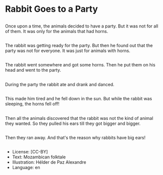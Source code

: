 # Rabbit Goes to a Party

##
Once upon a time, the
animals decided to
have a party. But it was
not for all of them. It
was only for the
animals that had horns.

##
The rabbit was getting
ready for the party. But
then he found out that
the party was not for
everyone. It was just for
animals with horns.

##
The rabbit went
somewhere and got
some horns. Then he
put them on his head
and went to the party.

##
During the party the
rabbit ate and drank
and danced.

##
This made him tired
and he fell down in the
sun. But while the
rabbit was sleeping, the
horns fell off!

##
Then all the animals
discovered that the
rabbit was not the kind
of animal they wanted.
So they pulled his ears
till they got bigger and
bigger.

##
Then they ran away.
And that's the reason
why rabbits have big
ears!

##
* License: [CC-BY]
* Text: Mozambican folktale
* Illustration: Hélder de Paz Alexandre
* Language: en
